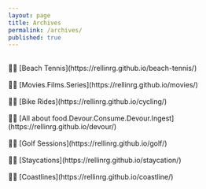 ```yaml
---
layout: page
title: Archives
permalink: /archives/
published: true
---
```

<br>
🤏🏻 [Beach Tennis](https://rellinrg.github.io/beach-tennis/)
<br>
<br>
🤏🏻 [Movies.Films.Series](https://rellinrg.github.io/movies/)
<br>
<br>
🤏🏻 [Bike Rides](https://rellinrg.github.io/cycling/)
<br>
<br>
🤏🏻 [All about food.Devour.Consume.Devour.Ingest](https://rellinrg.github.io/devour/)
<br>
<br>
🤏🏻 [Golf Sessions](https://rellinrg.github.io/golf/)
<br>
<br>
🤏🏻 [Staycations](https://rellinrg.github.io/staycation/)
<br>
<br>
🤏🏻 [Coastlines](https://rellinrg.github.io/coastline/)

